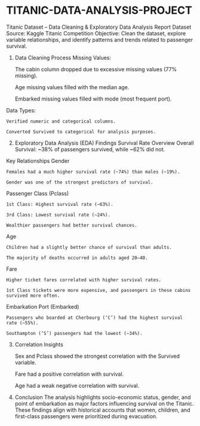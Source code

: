 # TITANIC-DATA-ANALYSIS-PROJECT
Titanic Dataset – Data Cleaning & Exploratory Data Analysis Report
Dataset Source: Kaggle Titanic Competition
Objective: Clean the dataset, explore variable relationships, and identify patterns and trends related to passenger survival.

1. Data Cleaning Process
Missing Values:

    The cabin column dropped due to excessive missing values (77% missing).

    Age missing values filled with the median age.

    Embarked missing values filled with mode (most frequent port).

Data Types:

    Verified numeric and categorical columns.

    Converted Survived to categorical for analysis purposes.

2. Exploratory Data Analysis (EDA) Findings
    Survival Rate Overview
    Overall Survival: ~38% of passengers survived, while ~62% did not.

Key Relationships
Gender

    Females had a much higher survival rate (~74%) than males (~19%).

    Gender was one of the strongest predictors of survival.

Passenger Class (Pclass)

    1st Class: Highest survival rate (~63%).

    3rd Class: Lowest survival rate (~24%).

    Wealthier passengers had better survival chances.

Age

    Children had a slightly better chance of survival than adults.

    The majority of deaths occurred in adults aged 20–40.
Fare

    Higher ticket fares correlated with higher survival rates.

    1st Class tickets were more expensive, and passengers in these cabins survived more often.

Embarkation Port (Embarked)

    Passengers who boarded at Cherbourg (‘C’) had the highest survival rate (~55%).

    Southampton (‘S’) passengers had the lowest (~34%).

3. Correlation Insights
   
    Sex and Pclass showed the strongest correlation with the Survived variable.

    Fare had a positive correlation with survival.

    Age had a weak negative correlation with survival.

4. Conclusion
   The analysis highlights socio-economic status, gender, and point of embarkation as major factors influencing survival on the Titanic. These findings align with historical accounts that women, children, and        first-class passengers were prioritized during evacuation.
